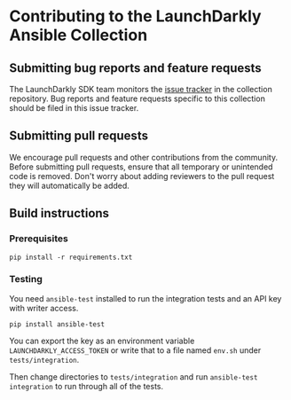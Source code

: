 Contributing to the LaunchDarkly Ansible Collection
================================================

Submitting bug reports and feature requests
------------------

The LaunchDarkly SDK team monitors the [issue tracker](https://github.com/launchdarkly-lsbd/ansible-launchdarkly-collection/issues) in the collection repository. Bug reports and feature requests specific to this collection should be filed in this issue tracker.

Submitting pull requests
------------------

We encourage pull requests and other contributions from the community. Before submitting pull requests, ensure that all temporary or unintended code is removed. Don't worry about adding reviewers to the pull request they will automatically be added.

Build instructions
------------------

### Prerequisites

`pip install -r requirements.txt`

### Testing

You need `ansible-test` installed to run the integration tests and an API key with writer access.

`pip install ansible-test`

You can export the key as an environment variable `LAUNCHDARKLY_ACCESS_TOKEN` or write that to a file named `env.sh` under `tests/integration`.

Then change directories to `tests/integration` and run `ansible-test integration` to run through all of the tests.
